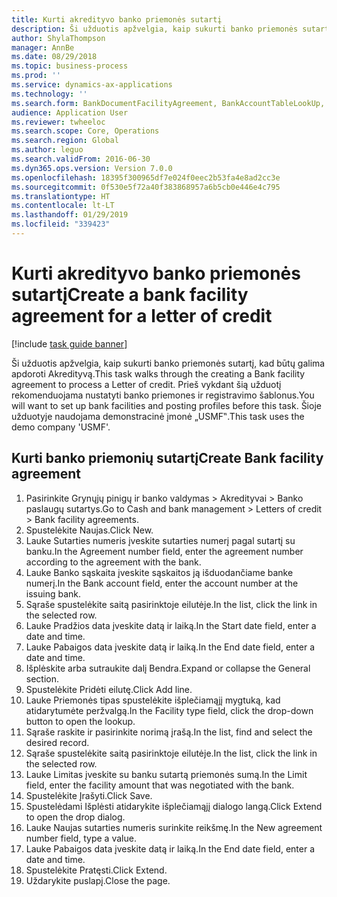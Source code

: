 ```yaml
---
title: Kurti akredityvo banko priemonės sutartį
description: Ši užduotis apžvelgia, kaip sukurti banko priemonės sutartį, kad būtų galima apdoroti Akredityvą.
author: ShylaThompson
manager: AnnBe
ms.date: 08/29/2018
ms.topic: business-process
ms.prod: ''
ms.service: dynamics-ax-applications
ms.technology: ''
ms.search.form: BankDocumentFacilityAgreement, BankAccountTableLookUp, BankDocumentFacilityAgreementExtension, DefaultDashboard
audience: Application User
ms.reviewer: twheeloc
ms.search.scope: Core, Operations
ms.search.region: Global
ms.author: leguo
ms.search.validFrom: 2016-06-30
ms.dyn365.ops.version: Version 7.0.0
ms.openlocfilehash: 18395f300965df7e024f0eec2b53fa4e8ad2cc3e
ms.sourcegitcommit: 0f530e5f72a40f383868957a6b5cb0e446e4c795
ms.translationtype: HT
ms.contentlocale: lt-LT
ms.lasthandoff: 01/29/2019
ms.locfileid: "339423"
---
```

# <a name="create-a-bank-facility-agreement-for-a-letter-of-credit"></a><span data-ttu-id="8c472-103">Kurti akredityvo banko priemonės sutartį</span><span class="sxs-lookup"><span data-stu-id="8c472-103">Create a bank facility agreement for a letter of credit</span></span>

[!include [task guide banner](../../includes/task-guide-banner.md)]

<span data-ttu-id="8c472-104">Ši užduotis apžvelgia, kaip sukurti banko priemonės sutartį, kad būtų galima apdoroti Akredityvą.</span><span class="sxs-lookup"><span data-stu-id="8c472-104">This task walks through the creating a Bank facility agreement to process a Letter of credit.</span></span> <span data-ttu-id="8c472-105">Prieš vykdant šią užduotį rekomenduojama nustatyti banko priemones ir registravimo šablonus.</span><span class="sxs-lookup"><span data-stu-id="8c472-105">You will want to set up bank facilities and posting profiles before this task.</span></span>  <span data-ttu-id="8c472-106">Šioje užduotyje naudojama demonstracinė įmonė „USMF‟.</span><span class="sxs-lookup"><span data-stu-id="8c472-106">This task uses the demo company 'USMF'.</span></span>  


## <a name="create-bank-facility-agreement"></a><span data-ttu-id="8c472-107">Kurti banko priemonių sutartį</span><span class="sxs-lookup"><span data-stu-id="8c472-107">Create Bank facility agreement</span></span>
1. <span data-ttu-id="8c472-108">Pasirinkite Grynųjų pinigų ir banko valdymas > Akredityvai > Banko paslaugų sutartys.</span><span class="sxs-lookup"><span data-stu-id="8c472-108">Go to Cash and bank management > Letters of credit > Bank facility agreements.</span></span>
2. <span data-ttu-id="8c472-109">Spustelėkite Naujas.</span><span class="sxs-lookup"><span data-stu-id="8c472-109">Click New.</span></span>
3. <span data-ttu-id="8c472-110">Lauke Sutarties numeris įveskite sutarties numerį pagal sutartį su banku.</span><span class="sxs-lookup"><span data-stu-id="8c472-110">In the Agreement number field, enter the agreement number according to the agreement with the bank.</span></span>
4. <span data-ttu-id="8c472-111">Lauke Banko sąskaita įveskite sąskaitos ją išduodančiame banke numerį.</span><span class="sxs-lookup"><span data-stu-id="8c472-111">In the Bank account field, enter the account number at the issuing bank.</span></span>
5. <span data-ttu-id="8c472-112">Sąraše spustelėkite saitą pasirinktoje eilutėje.</span><span class="sxs-lookup"><span data-stu-id="8c472-112">In the list, click the link in the selected row.</span></span>
6. <span data-ttu-id="8c472-113">Lauke Pradžios data įveskite datą ir laiką.</span><span class="sxs-lookup"><span data-stu-id="8c472-113">In the Start date field, enter a date and time.</span></span>
7. <span data-ttu-id="8c472-114">Lauke Pabaigos data įveskite datą ir laiką.</span><span class="sxs-lookup"><span data-stu-id="8c472-114">In the End date field, enter a date and time.</span></span>
8. <span data-ttu-id="8c472-115">Išplėskite arba sutraukite dalį Bendra.</span><span class="sxs-lookup"><span data-stu-id="8c472-115">Expand or collapse the General section.</span></span>
9. <span data-ttu-id="8c472-116">Spustelėkite Pridėti eilutę.</span><span class="sxs-lookup"><span data-stu-id="8c472-116">Click Add line.</span></span>
10. <span data-ttu-id="8c472-117">Lauke Priemonės tipas spustelėkite išplečiamąjį mygtuką, kad atidarytumėte peržvalgą.</span><span class="sxs-lookup"><span data-stu-id="8c472-117">In the Facility type field, click the drop-down button to open the lookup.</span></span>
11. <span data-ttu-id="8c472-118">Sąraše raskite ir pasirinkite norimą įrašą.</span><span class="sxs-lookup"><span data-stu-id="8c472-118">In the list, find and select the desired record.</span></span>
12. <span data-ttu-id="8c472-119">Sąraše spustelėkite saitą pasirinktoje eilutėje.</span><span class="sxs-lookup"><span data-stu-id="8c472-119">In the list, click the link in the selected row.</span></span>
13. <span data-ttu-id="8c472-120">Lauke Limitas įveskite su banku sutartą priemonės sumą.</span><span class="sxs-lookup"><span data-stu-id="8c472-120">In the Limit field, enter the facility amount that was negotiated with the bank.</span></span>
14. <span data-ttu-id="8c472-121">Spustelėkite Įrašyti.</span><span class="sxs-lookup"><span data-stu-id="8c472-121">Click Save.</span></span>
15. <span data-ttu-id="8c472-122">Spustelėdami Išplėsti atidarykite išplečiamąjį dialogo langą.</span><span class="sxs-lookup"><span data-stu-id="8c472-122">Click Extend to open the drop dialog.</span></span>
16. <span data-ttu-id="8c472-123">Lauke Naujas sutarties numeris surinkite reikšmę.</span><span class="sxs-lookup"><span data-stu-id="8c472-123">In the New agreement number field, type a value.</span></span>
17. <span data-ttu-id="8c472-124">Lauke Pabaigos data įveskite datą ir laiką.</span><span class="sxs-lookup"><span data-stu-id="8c472-124">In the End date field, enter a date and time.</span></span>
18. <span data-ttu-id="8c472-125">Spustelėkite Pratęsti.</span><span class="sxs-lookup"><span data-stu-id="8c472-125">Click Extend.</span></span>
19. <span data-ttu-id="8c472-126">Uždarykite puslapį.</span><span class="sxs-lookup"><span data-stu-id="8c472-126">Close the page.</span></span>

